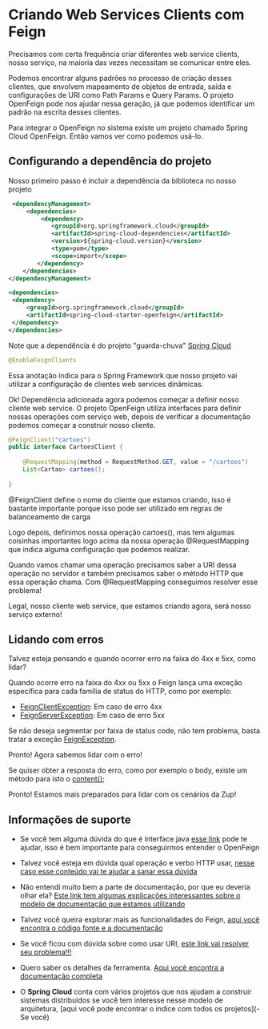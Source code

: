 # Criando Web Services Clients com Feign

Precisamos com certa frequência criar diferentes web service clients, nosso serviço,
na maioria das vezes necessitam se comunicar entre eles. 

Podemos encontrar alguns padrões no processo de criação desses clientes, que envolvem
mapeamento de objetos de entrada, saída e configurações de URI como Path Params e Query Params.
O projeto OpenFeign pode nos ajudar nessa geração, já que podemos identificar um padrão na escrita 
desses clientes.

Para integrar o OpenFeign no sistema existe um projeto chamado Spring Cloud OpenFeign.
Então vamos ver como podemos usá-lo.

## Configurando a dependência do projeto

Nosso primeiro passo é incluir a dependência da biblioteca no nosso projeto

```xml
 <dependencyManagement>
     <dependencies>
         <dependency>
            <groupId>org.springframework.cloud</groupId>
            <artifactId>spring-cloud-dependencies</artifactId>
            <version>${spring-cloud.version}</version>
            <type>pom</type>
            <scope>import</scope>
        </dependency>
    </dependencies>
</dependencyManagement>

<dependencies>
 <dependency>
     <groupId>org.springframework.cloud</groupId>
     <artifactId>spring-cloud-starter-openfeign</artifactId>
 </dependency>
</dependencies>
```
Note que a dependência é do projeto "guarda-chuva" [Spring Cloud](https://spring.io/projects/spring-cloud)

```java
@EnableFeignClients
``` 
Essa anotação indica para o Spring Framework que nosso projeto vai utilizar a configuração
de clientes web services dinâmicas.
 
Ok! Dependência adicionada agora podemos começar a definir nosso cliente web service. O
projeto OpenFeign utiliza interfaces para definir nossas operações com serviço web, depois de verificar a
documentação podemos começar a construir nosso cliente.


```java
@FeignClient("cartoes")
public interface CartoesClient {
    
    @RequestMapping(method = RequestMethod.GET, value = "/cartoes")
    List<Cartao> cartoes();
    
}
```

@FeignClient define o nome do cliente que estamos criando, isso é bastante importante porque isso pode ser utilizado
em regras de balanceamento de carga

Logo depois, definimos nossa operação cartoes(), mas tem algumas coisinhas importantes logo acima da nossa operação
@RequestMapping que indica alguma configuração que podemos realizar.

Quando vamos chamar uma operação precisamos saber a URI dessa operação no servidor e também precisamos saber o método HTTP
que essa operação chama. Com @RequestMapping conseguimos resolver esse problema!

Legal, nosso cliente web service, que estamos criando agora, será nosso serviço externo!

## Lidando com erros

Talvez esteja pensando e quando ocorrer erro na faixa do 4xx e 5xx, como lidar?

Quando ocorre erro na faixa do 4xx ou 5xx o Feign lança uma exceção específica para cada família de status do HTTP, 
como por exemplo:

- [FeignClientException](https://javadoc.io/static/io.github.openfeign/feign-core/10.7.0/feign/FeignException.FeignClientException.html): Em caso de erro 4xx
- [FeignServerException](https://javadoc.io/static/io.github.openfeign/feign-core/10.7.0/feign/FeignException.FeignServerException.html): Em caso de erro 5xx

Se não deseja segmentar por faixa de status code, não tem problema, basta tratar a exceção [FeignException](https://javadoc.io/static/io.github.openfeign/feign-core/10.7.0/feign/FeignException.html).

Pronto! Agora sabemos lidar com o erro!

Se quiser obter a resposta do erro, como por exemplo o body, existe um método para isto o [content()](https://javadoc.io/static/io.github.openfeign/feign-core/10.7.0/feign/FeignException.html#content--);

Pronto! Estamos mais preparados para lidar com os cenários da Zup!

## Informações de suporte

- Se você tem alguma dúvida do que é interface java [esse link](https://www.caelum.com.br/apostila-java-orientacao-objetos/interfaces) pode te ajudar, isso é bem importante para
conseguirmos entender o OpenFeign

- Talvez você esteja em dúvida qual operação e verbo HTTP usar, [nesse caso esse conteúdo vai te ajudar a sanar essa dúvida](../informacao_suporte/rest-get.md)

- Não entendi muito bem a parte de documentação, por que eu deveria olhar ela? [Este link tem algumas explicações interessantes sobre o modelo de documentação que estamos utilizando]((http://spec.openapis.org/oas/v3.0.3))

- Talvez você queira explorar mais as funcionalidades do Feign, [aqui você encontra o código fonte e a documentação](https://github.com/OpenFeign/feign) 

- Se você ficou com dúvida sobre como usar URI, [este link vai resolver seu problema!!!](https://developer.mozilla.org/pt-BR/docs/Web/HTTP/Basico_sobre_HTTP/Identifying_resources_on_the_Web)

- Quero saber os detalhes da ferramenta. [Aqui você encontra a documentação completa](https://cloud.spring.io/spring-cloud-openfeign/reference/html/)

- O **Spring Cloud** conta com vários projetos que nos ajudam a construir sistemas distribuídos
se você tem interesse nesse modelo de arquitetura, [aqui você pode encontrar o índice com todos os projetos](- Se você)


